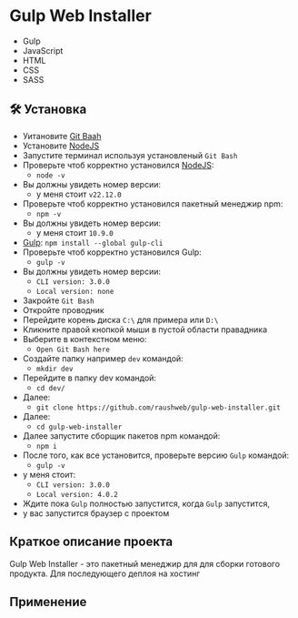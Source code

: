 # Gulp Web Installer

- Gulp
- JavaScript
- HTML
- CSS
- SASS

## :hammer_and_wrench: Установка
* Уитановите [Git Baah](https://git-scm.com/downloads/win)
* Установите [NodeJS](https://nodejs.org/en/download)
* Запустите терминал используя установленый ```Git Bash```
* Проверьте чтоб корректно установился [NodeJS](https://nodejs.org/en/download):
    * ```node -v```
* Вы должны увидеть номер версии:
    * у меня стоит ```v22.12.0```
* Проверьте чтоб корректно установился пакетный менеджир npm:
    * ```npm -v```
* Вы должны увидеть номер версии:
    * у меня стоит ```10.9.0```
* [Gulp](https://gulpjs.com/docs/en/getting-started/quick-start/): ```npm install --global gulp-cli```
* Проверьте чтоб корректно установился Gulp:
    * ```gulp -v```
* Вы должны увидеть номер версии:
    * ```CLI version: 3.0.0```
    * ```Local version: none```
* Закройте ```Git Bash```
* Откройте проводник
* Перейдите корень диска ```C:\``` для примера или ```D:\```
* Кликните правой кнопкой мыши в пустой области правадника
* Выберите в контекстном меню:
    * ```Open Git Bash here```
* Создайте папку например ```dev``` командой:
    * ```mkdir dev```
* Перейдите в папку dev командой:
    * ```cd dev/```
* Далее:
    * ```git clone https://github.com/raushweb/gulp-web-installer.git```
* Далее:
    * ```cd gulp-web-installer```
* Далее запустите сборщик пакетов npm командой:
    * ```npm i```
* После того, как все установится, проверьте версию ```Gulp``` командой:
    * ```gulp -v```
* у меня стоит:
    * ```CLI version: 3.0.0```
    * ```Local version: 4.0.2```
* Ждите пока ```Gulp``` полностью запустится, когда ```Gulp``` запустится,
* у вас запустится браузер с проектом

## Краткое описание проекта

Gulp Web Installer - это пакетный менеджир для для сборки готового продукта.
Для последующего деплоя на хостинг

## Применение